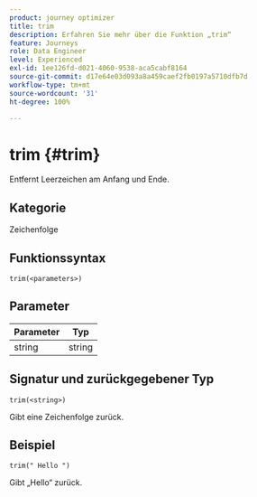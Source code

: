 ```yaml
---
product: journey optimizer
title: trim
description: Erfahren Sie mehr über die Funktion „trim“
feature: Journeys
role: Data Engineer
level: Experienced
exl-id: 1ee126fd-d021-4060-9538-aca5cabf8164
source-git-commit: d17e64e03d093a8a459caef2fb0197a5710dfb7d
workflow-type: tm+mt
source-wordcount: '31'
ht-degree: 100%

---
```


# trim {#trim}

Entfernt Leerzeichen am Anfang und Ende.

## Kategorie

Zeichenfolge

## Funktionssyntax

`trim(<parameters>)`

## Parameter

| Parameter | Typ |
|-----------|------------------|
| string | string |

## Signatur und zurückgegebener Typ

`trim(<string>)`

Gibt eine Zeichenfolge zurück.

## Beispiel

`trim(" Hello ")`

Gibt „Hello“ zurück.
